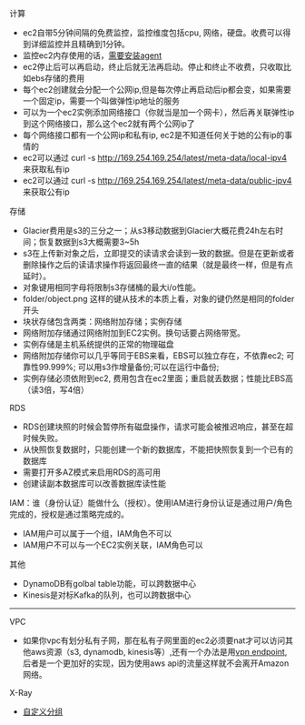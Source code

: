 计算
* ec2自带5分钟间隔的免费监控，监控维度包括cpu, 网络，硬盘。收费可以得到详细监控并且精确到1分钟。   
* 监控ec2内存使用的话，[需要安装agent](https://docs.aws.amazon.com/zh_cn/AWSEC2/latest/UserGuide/monitoring_ec2.html)   
* ec2停止后可以再启动，终止后就无法再启动。停止和终止不收费，只收取比如ebs存储的费用
* 每个ec2创建就会分配一个公网ip,但是每次停止再启动后ip都会变，如果需要一个固定ip，需要一个叫做弹性ip地址的服务
* 可以为一个ec2实例添加网络接口（你就当是加一个网卡），然后再关联弹性ip到这个网络接口，那么这个ec2就有两个公网ip了
* 每个网络接口都有一个公网ip和私有ip, ec2是不知道任何关于她的公有ip的事情的
* ec2可以通过 curl -s http://169.254.169.254/latest/meta-data/local-ipv4 来获取私有ip
* ec2可以通过 curl -s http://169.254.169.254/latest/meta-data/public-ipv4 来获取公有ip

存储
* Glacier费用是s3的三分之一；从s3移动数据到Glacier大概花费24h左右时间；恢复数据到s3大概需要3~5h
* s3在上传新对象之后，立即提交的读请求会读到一致的数据。但是在更新或者删除操作之后的读请求操作将返回最终一直的结果（就是最终一样，但是有点延时）。
* 对象键用相同字母将限制s3存储桶的最大i/o性能。
* folder/object.png 这样的键从技术的本质上看，对象的键仍然是相同的folder开头
* 块状存储包含两类：网络附加存储；实例存储
* 网络附加存储通过网络附加到EC2实例。换句话要占网络带宽。
* 实例存储是主机系统提供的正常的物理磁盘
* 网络附加存储你可以几乎等同于EBS来看，EBS可以独立存在，不依靠ec2; 可靠性99.999%; 可以用s3作增量备份;可以在运行中备份;
* 实例存储必须依附到ec2, 费用包含在ec2里面；重启就丢数据；性能比EBS高（读3倍，写4倍）

RDS
* RDS创建块照的时候会暂停所有磁盘操作，请求可能会被推迟响应，甚至在超时候失败。
* 从快照恢复数据时，只能创建一个新的数据库，不能把快照恢复到一个已有的数据库
* 需要打开多AZ模式来启用RDS的高可用
* 创建读副本数据库可以改善数据库读性能

IAM：谁（身份认证）能做什么（授权）。使用IAM进行身份认证是通过用户/角色完成的，授权是通过策略完成的。
* IAM用户可以属于一个组，IAM角色不可以
* IAM用户不可以与一个EC2实例关联，IAM角色可以

其他
* DynamoDB有golbal table功能，可以跨数据中心
* Kinesis是对标Kafka的队列，也可以跨数据中心

-------------------------------------------------

VPC
* 如果你vpc有划分私有子网，那在私有子网里面的ec2必须要nat才可以访问其他aws资源（s3, dynamodb, kinesis等）,还有一个办法是用[vpn endpoint](https://docs.aws.amazon.com/zh_cn/vpc/latest/userguide/vpc-endpoints.html), 后者是一个更加好的实现，因为使用aws api的流量这样就不会离开Amazon 网络。


X-Ray
* [自定义分组](https://docs.aws.amazon.com/zh_cn/xray/latest/devguide/scorekeep-subsegments.html)
